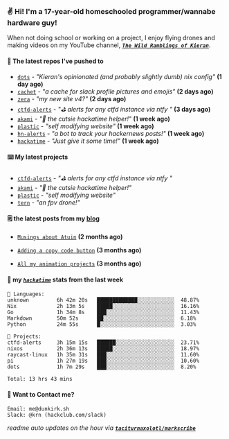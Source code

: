 ### ✌️ Hi! I'm a 17-year-old homeschooled programmer/wannabe hardware guy!

When not doing school or working on a project, I enjoy flying drones and making videos on my YouTube channel, [**_`The Wild Ramblings of Kieran`_**](https://youtube.com/@kieran.rambles).

#### 👷 The latest repos I've pushed to

- [`dots`](https://github.com/taciturnaxolotl/dots) - _"Kieran's opinionated (and probably slightly dumb) nix config"_ **(1 day ago)**
- [`cachet`](https://github.com/taciturnaxolotl/cachet) - _"a cache for slack profile pictures and emojis"_ **(2 days ago)**
- [`zera`](https://github.com/taciturnaxolotl/zera) - _"my new site v4?"_ **(2 days ago)**
- [`ctfd-alerts`](https://github.com/taciturnaxolotl/ctfd-alerts) - _"⛳ alerts for any ctfd instance via ntfy "_ **(3 days ago)**
- [`akami`](https://github.com/taciturnaxolotl/akami) - _"🌷 the cutsie hackatime helper!"_ **(1 week ago)**
- [`plastic`](https://github.com/taciturnaxolotl/plastic) - _"self modifying website"_ **(1 week ago)**
- [`hn-alerts`](https://github.com/taciturnaxolotl/hn-alerts) - _"a bot to track your hackernews posts!"_ **(1 week ago)**
- [`hackatime`](https://github.com/hackclub/hackatime) - _"Just give it some time!"_ **(1 week ago)**

#### ⌨️ My latest projects

- [`ctfd-alerts`](https://github.com/taciturnaxolotl/ctfd-alerts) - _"⛳ alerts for any ctfd instance via ntfy "_
- [`akami`](https://github.com/taciturnaxolotl/akami) - _"🌷 the cutsie hackatime helper!"_
- [`plastic`](https://github.com/taciturnaxolotl/plastic) - _"self modifying website"_
- [`tern`](https://github.com/taciturnaxolotl/tern) - _"an fpv drone!"_

#### 🗒️ the latest posts from my [blog](https://dunkirk.sh)

- [`Musings about Atuin`](https://dunkirk.sh/blog/atuin/) **(2 months ago)**

- [`Adding a copy code button`](https://dunkirk.sh/blog/adding-a-copy-button/) **(3 months ago)**

- [`All my animation projects`](https://dunkirk.sh/blog/my-animations/) **(3 months ago)**



#### 📡 my [_`hackatime`_](https://waka.hackclub.com) stats from the last week

```text
💾 Languages:
unknown         6h 42m 20s   █████████████░░░░░░░░░░░░  48.87%
Nix             2h 13m 5s    █████░░░░░░░░░░░░░░░░░░░░  16.16%
Go              1h 34m 8s    ███░░░░░░░░░░░░░░░░░░░░░░  11.43%
Markdown        50m 52s      ██░░░░░░░░░░░░░░░░░░░░░░░  6.18%
Python          24m 55s      █░░░░░░░░░░░░░░░░░░░░░░░░  3.03%

💼 Projects:
ctfd-alerts     3h 15m 15s   ██████░░░░░░░░░░░░░░░░░░░  23.71%
nixos           2h 36m 13s   █████░░░░░░░░░░░░░░░░░░░░  18.97%
raycast-linux   1h 35m 31s   ███░░░░░░░░░░░░░░░░░░░░░░  11.60%
pi              1h 27m 19s   ███░░░░░░░░░░░░░░░░░░░░░░  10.60%
dots            1h 7m 29s    ███░░░░░░░░░░░░░░░░░░░░░░  8.20%

Total: 13 hrs 43 mins
```

#### 📮 Want to Contact me?

```text
Email: me@dunkirk.sh
Slack: @krn (hackclub.com/slack)
```

_readme auto updates on the hour via [**`taciturnaxolotl/markscribe`**](https://github.com/taciturnaxolotl/markscribe)_
